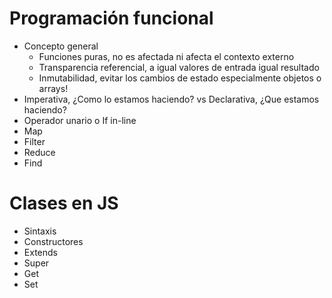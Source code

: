 # Programación funcional

- Concepto general
   * Funciones puras, no es afectada ni afecta el contexto externo
   * Transparencia referencial, a igual valores de entrada igual resultado
   * Inmutabilidad, evitar los cambios de estado especialmente objetos o arrays!
- Imperativa, ¿Como lo estamos haciendo? vs Declarativa, ¿Que estamos haciendo? 
- Operador unario o If in-line
- Map
- Filter
- Reduce
- Find

# Clases en JS

   * Sintaxis
   * Constructores
   * Extends
   * Super
   * Get
   * Set